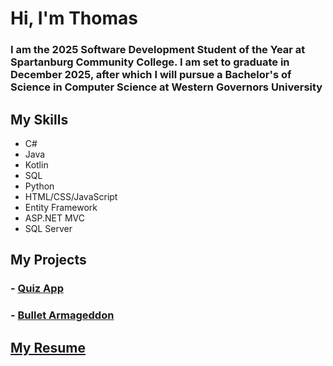 # Hi, I'm Thomas

<h3> I am the 2025 Software Development Student of the Year at Spartanburg Community College. I am set to graduate in December 2025, after which I will pursue a Bachelor's of Science in Computer Science at Western Governors University </h3>

## My Skills
- C# 
- Java
- Kotlin
- SQL
- Python
- HTML/CSS/JavaScript
- Entity Framework
- ASP.NET MVC
- SQL Server

## My Projects
### - <a href="https://github.com/tesj/Quiz-App-CPT-185-Final-Project-">Quiz App</a>
### - <a href="https://github.com/tesj/Bullet-Armageddon">Bullet Armageddon</a>

## [My Resume](./Speich-Resume.pdf)
